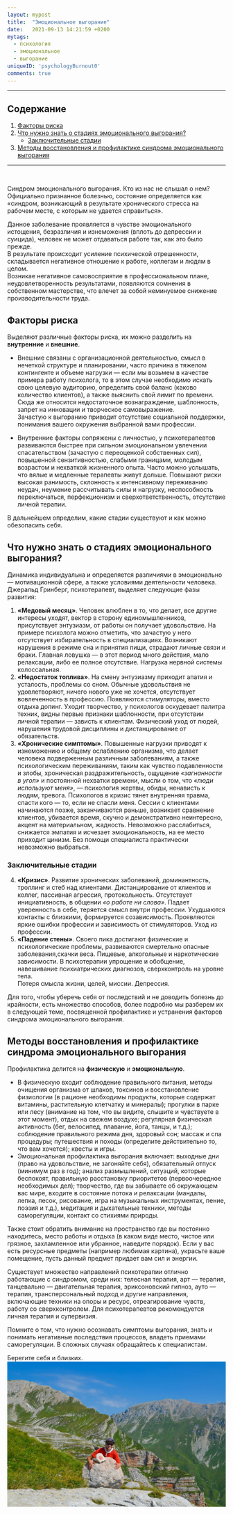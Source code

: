 ```yaml
---
layout: mypost
title:  "Эмоциональное выгорание"
date:   2021-09-13 14:21:59 +0200
mytags: 
  - психология 
  - эмоциональное
  - выгорание
uniqueID: 'psychologyBurnout0'
comments: true
---
```


---
## Содержание
1. [Факторы риска](#факторы-риска)
1. [Что нужно знать о стадиях эмоционального выгорания?](#что-нужно-знать-о-стадиях-эмоционального-выгорания)
    - [Заключительные стадии](#заключительные-стадии)
1. [Методы восстановления и профилактике синдрома эмоционального выгорания](#методы-восстановления-и-профилактике-синдрома-эмоционального-выгорания)

---
<p>&nbsp;</p>

Синдром эмоционального выгорания. Кто из нас не слышал о нем?  
Официально признанное болезнью, состояние определяется как «синдром, возникающий в результате хронического стресса на рабочем месте, с которым не удается справиться».  

Данное заболевание проявляется в чувстве эмоционального истощения, безразличия и изнеможения (вплоть до депрессии и суицида), человек не может отдаваться работе так, как это было прежде.  
В результате происходит усиление психической отрешенности, складывается негативное отношение к работе, коллегам и людям в целом.  
Возникае негативное самовосприятие в профессиональном плане, неудовлетворенность результатами, появляются сомнения в собственном мастерстве, что влечет за собой неминуемое снижение производительности труда.  

## Факторы риска
Выделяют различные факторы риска, их можно разделить на **внутренние** и **внешние**.  

- Внешние связаны с организационной деятельностью, смысл в нечеткой структуре и планировании, часто причина в тяжелом контингенте и объеме нагрузки — если мы возьмем в качестве примера работу психолога, то в этом случае необходимо искать свою целевую аудиторию, определить свой баланс (каково количество клиентов), а также выяснить свой лимит по времени. Сюда же относится недостаточное вознаграждение, шаблонность, запрет на инновации и творческое самовыражение.  
Зачастую к выгоранию приводит отсутствие социальной поддержки, понимания вашего окружения выбранной вами профессии.  

- Внутренние факторы сопряжены с личностью, у психотерапевтов развиваются быстрее при сильном эмоциональном увлечении спасательством (зачастую с переоценкой собственных сил), повышенной сензитивностью, слабыми границами, молодым возрастом и нехваткой жизненного опыта. Часто можно услышать, что вялые и медленные терапевты живут дольше. Повышают риски высокая ранимость, склонность к интенсивному переживанию неудач, неумение рассчитывать силы и нагрузку, неспособность переключаться, перфекционизм и сверхответственность, отсутствие личной терапии.  

В дальнейшем определим, какие стадии существуют и как можно обезопасить себя.

## Что нужно знать о стадиях эмоционального выгорания?

Динамика индивидуальна и определяется различиями в эмоционально — мотивационной сфере, а также условиями деятельности человека. Джеральд Гринберг, психотерапевт, выделяет следующие фазы развития:

1. **«Медовый месяц»**. Человек влюблен в то, что делает, все другие интересы
    уходят, вектор в сторону единомышленников, присутствует энтузиазм, 
    от работы он получает удовольствие. На примере психолога можно отметить,
    что зачастую у него отсутствует избирательность в специализациях. 
    Возникают нарушения в режиме сна и принятия пищи, страдают личные 
    связи и браки. Главная ловушка — в этот период много действия, мало
    релаксации, либо ее полное отсутствие. Нагрузка нервной системы колоссальная.
2. **«Недостаток топлива»**. На смену энтузиазму приходит апатия и усталость,
    проблемы со сном. Обычные удовольствия не удовлетворяют, ничего нового уже
    не хочется, отсутствует вовлеченность в профессию. Появляются стимуляторы,
    вместо отдыха допинг. Уходит творчество, у психологов оскудевает палитра
    техник, видны первые признаки шаблонности, при отсутствии личной
    терапии — зависть к клиентам. Физический уход от людей, нарушения 
    трудовой дисциплины и дистанцирование от обязательств.
3. **«Хронические симптомы»**. Повышенные нагрузки приводят к изнеможению
    и общему ослаблению организма, что делает человека подверженным различным
    заболеваниям, а также психологическим переживаниям, таким как чувство 
    подавленности и злобы, хроническая раздражительность, ощущение 
    *«загнанности в угол»* и постоянной нехватки времени, мысли о том, что
    *«люди используют меня»*, — психология жертвы, обиды, ненависть к людям,
    тревога. Психологов в кризис тянет внутренняя травма, спасти кого — то,
    если не спасли меня. Сессии с клиентами начинаются позже, 
    заканчиваются раньше, возникает сравнение клиентов, убивается время,
    скучно и демонстративно неинтересно, акцент на материальном, жадность.
    Невозможно расслабиться, снижается эмпатия и исчезает эмоциональность,
    на ее место приходит цинизм. Без помощи специалиста 
    практически невозможно выбраться.

### Заключительные стадии
4. **«Кризис»**. Развитие хронических заболеваний, доминантность, троллинг
    и стеб над клиентами. Дистанцирование от клиентов и коллег, пассивная 
    агрессия, протокольность. Отсутствует инициативность, в общении 
    *«о работе ни слова»*. Падает уверенность в себе, теряется смысл
    внутри профессии. Ухудшаются контакты с близкими, формируется
    созависимость. Проявляются яркие ошибки профессии и зависимость от 
    стимуляторов. Уход из профессии.
5. **«Падение стены»**. Своего пика достигают физические и психологические 
    проблемы, развиваются смертельно опасные заболевания,скачки веса. 
    Пищевые, алкогольные и наркотические зависимости. В психотерапии 
    упрощение и обобщение, навешивание психиатрических диагнозов, 
    сверхконтроль на уровне тела.  
    Потеря смысла жизни, целей, миссии. Депрессия. 


Для того, чтобы уберечь себя от последствий и не доводить болезнь до крайности, есть множество способов, более подробно мы разберем их в следующей теме, посвященной профилактике и устранения факторов синдрома эмоционального выгорания.
 
## Методы восстановления и профилактике синдрома эмоционального выгорания
Профилактика делится на **физическую** и **эмоциональную**.
- В физическую входит соблюдение правильного питания, методы очищения организма от шлаков, токсинов и восстановление физиологии (в рационе необходимы продукты, которые содержат витамины, растительную клетчатку и минералы); прогулки в парке или лесу (внимание на том, что вы видите, слышите и чувствуете в этот момент), отдых на свежем воздухе; регулярная физическая активность (бег, велосипед, плавание, йога, танцы, и т.д.); соблюдение правильного режима дня, здоровый сон; массаж и спа процедуры; путешествия и походы (определите действительно то, что вам хочется); квесты и игры.
- Эмоциональная профилактика выгорания включает: выходные дни (право на удовольствие, не загоняйте себя), обязательный отпуск (минимум раз в год); анализ размышлений, ситуаций, которые беспокоят, правильную расстановку приоритетов (первоочередное необходимых дел); творчество, где вы забываете об окружающем вас мире, входите в состояние потока и релаксации (мандалы, лепка, песок, рисование, игра на музыкальных инструментах, пение, поэзия и т.д.), медитация и дыхательные техники, методы саморегуляции, контакт со стихиями природы.

Также стоит обратить внимание на пространство где вы постоянно находитесь, место работы и отдыха (в каком виде место, чистое или грязное, захламленное или убранное, наведите порядок). Если у вас есть ресурсные предметы (например любимая картина), украсьте ваше помещение, пусть данный предмет придает вам сил и энергии. 

Существует множество направлений психотерапии отлично работающие с синдромом, среди них: телесная терапия, арт — терапия, танцевально — двигательная терапия, эриксоновский гипноз, ауто — терапия, трансперсональный подход и другие направления, включающие техники на опоры и ресурс, отреагирование чувств, работу со сверхконтролем. Для психотерапевтов рекомендуется личная терапия и супервизия.

Помните о том, что нужно осознавать симптомы выгорания, знать и понимать 
негативные последствия процессов, владеть приемами саморегуляции. 
В сложных случаях обращайтесь к специалистам. 

Берегите себя и близких.
![burnout3](/img/blog/burnout3.jpg)
